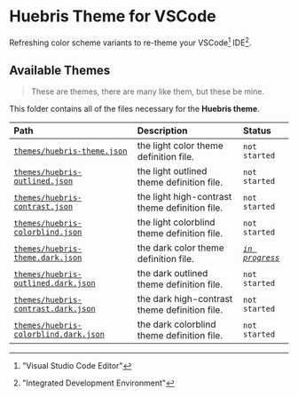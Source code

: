 # Huebris Theme for VSCode

Refreshing color scheme variants to re-theme your VSCode[^1] IDE[^2].

[^1]: "Visual Studio Code Editor"
[^2]: "Integrated Development Environment"

## Available Themes

> These are themes, there are many like them, but these be mine.

This folder contains all of the files necessary for the **Huebris theme**.

| Path | Description | Status |
| :--- | :---------- | :----- |
| [`themes/huebris-theme.json`][light] | the light color theme definition file. | `not started` |
| [`themes/huebris-outlined.json`][outlined] | the light outlined theme definition file. | `not started` |
| [`themes/huebris-contrast.json`][contrast] | the light high-contrast theme definition file. | `not started` |
| [`themes/huebris-colorblind.json`][colorblind] | the light colorblind theme definition file. | `not started` |
| [`themes/huebris-theme.dark.json`][dark] | the dark color theme definition file. | [*`in progress`*][dark] |
| [`themes/huebris-outlined.dark.json`][outlined-dark] | the dark outlined theme definition file. | `not started` |
| [`themes/huebris-contrast.dark.json`][contrast-dark] | the dark high-contrast theme definition file. | `not started` |
| [`themes/huebris-colorblind.dark.json`][colorblind-dark] | the dark colorblind theme definition file. | `not started` |

[light]: <themes/huebris-theme.json>
[dark]: <themes/huebris-theme.dark.json>
[outlined]: <themes/huebris-outlined.json>
[contrast]: <themes/huebris-contrast.json>
[colorblind]: <themes/huebris-colorblind.json>
[outlined-dark]: <themes/huebris-outlined.dark.json>
[contrast-dark]: <themes/huebris-contrast.dark.json>
[colorblind-dark]: <themes/huebris-colorblind.dark.json>

